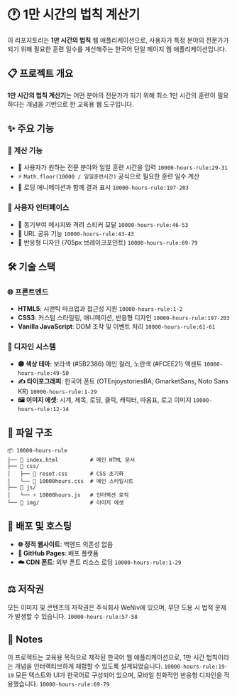 # 🕐 1만 시간의 법칙 계산기

이 리포지토리는 **1만 시간의 법칙** 웹 애플리케이션으로, 사용자가 특정 분야의 전문가가 되기 위해 필요한 훈련 일수를 계산해주는 한국어 단일 페이지 웹 애플리케이션입니다.

## 📋 프로젝트 개요

**1만 시간의 법칙 계산기**는 어떤 분야의 전문가가 되기 위해 최소 1만 시간의 훈련이 필요하다는 개념을 기반으로 한 교육용 웹 도구입니다. 

## ✨ 주요 기능

### 🧮 계산 기능
- 📝 사용자가 원하는 전문 분야와 일일 훈련 시간을 입력 `10000-hours-rule:29-31 `
- ⚡ `Math.floor(10000 / 일일훈련시간)` 공식으로 필요한 훈련 일수 계산 <cite/>
- 🔄 로딩 애니메이션과 함께 결과 표시 `10000-hours-rule:197-203`

### 🎨 사용자 인터페이스
- 💪 동기부여 메시지와 격려 스티커 모달 `10000-hours-rule:46-53`
- 🔗 URL 공유 기능 `10000-hours-rule:43-43` 
- 📱 반응형 디자인 (705px 브레이크포인트) `10000-hours-rule:69-79` 

## 🛠️ 기술 스택

### 🌐 프론트엔드
- **HTML5**: 시맨틱 마크업과 접근성 지원 `10000-hours-rule:1-2` 
- **CSS3**: 커스텀 스타일링, 애니메이션, 반응형 디자인 `10000-hours-rule:197-203` 
- **Vanilla JavaScript**: DOM 조작 및 이벤트 처리 `10000-hours-rule:61-61` 

### 🎨 디자인 시스템
- **🟣 색상 테마**: 보라색 (#5B2386) 메인 컬러, 노란색 (#FCEE21) 액센트 `10000-hours-rule:49-50` 
- **✍️ 타이포그래피**: 한국어 폰트 (OTEnjoystoriesBA, GmarketSans, Noto Sans KR) `10000-hours-rule:1-29` 
- **🖼️ 이미지 에셋**: 시계, 제목, 로딩, 클릭, 캐릭터, 따옴표, 로고 이미지 `10000-hours-rule:12-14` 

## 📁 파일 구조

```
📦 10000-hours-rule
├── 📄 index.html          # 메인 HTML 문서
├── 📁 css/
│   ├── 🔄 reset.css       # CSS 초기화
│   └── 🎨 10000hours.css  # 메인 스타일시트
├── 📁 js/
│   └── ⚡ 10000hours.js   # 인터랙션 로직
└── 📁 img/                # 이미지 에셋
```

## 🚀 배포 및 호스팅

- **🌐 정적 웹사이트**: 백엔드 의존성 없음 <cite/>
- **📄 GitHub Pages**: 배포 플랫폼 <cite/>
- **☁️ CDN 폰트**: 외부 폰트 리소스 로딩 `10000-hours-rule:1-29` 

## ⚖️ 저작권

모든 이미지 및 콘텐츠의 저작권은 주식회사 WeNiv에 있으며, 무단 도용 시 법적 문제가 발생할 수 있습니다. `10000-hours-rule:57-58` 

## 📝 Notes

이 프로젝트는 교육용 목적으로 제작된 한국어 웹 애플리케이션으로, 1만 시간 법칙이라는 개념을 인터랙티브하게 체험할 수 있도록 설계되었습니다. `10000-hours-rule:19-19`  모든 텍스트와 UI가 한국어로 구성되어 있으며, 모바일 친화적인 반응형 디자인을 적용했습니다. `10000-hours-rule:69-79` 

